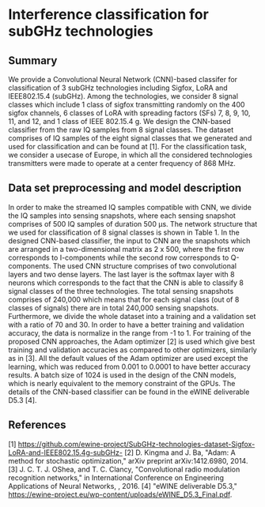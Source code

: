 # Interference classification for subGHz technologies
## Summary
We provide a Convolutional Neural Network (CNN)-based classifer for classification of 3 subGHz technologies including Sigfox, LoRA and IEEE802.15.4 (subGHz). Among the technologies, we consider 8 signal classes which include 1 class of sigfox transmitting randomly on the 400 sigfox channels, 6 classes of LoRA with spreading factors (SFs) 7, 8, 9, 10, 11, and 12, and 1 class of IEEE 802.15.4 g. We design the CNN-based classifier from the raw IQ samples from 8 signal classes. The dataset comprises of IQ samples of the eight signal classes that we generated and used for classification and can be found at [1]. For the classification task, we consider a usecase of Europe, in which all the considered technologies transmitters were made to operate at a center frequency of 868 MHz. 
## Data set preprocessing and model description
In order to make the streamed IQ samples compatible with CNN, we divide the IQ samples into sensing snapshots, where each sensing snapshot comprises of 500 IQ samples of duration 500 µs. The network structure that we used for classification of 8 signal classes is shown in Table 1. In the designed CNN-based classifier, the input to CNN are the snapshots which are arranged in a two-dimensional matrix as 2 x 500, where the first row corresponds to I-components while the second row corresponds to Q-components. The used CNN structure comprises of two convolutional layers and two dense layers. The last layer is the softmax layer with 8 neurons which corresponds to the fact that the CNN is able to classify 8 signal classes of the three technologies. The total sensing snapshots comprises of 240,000 which means that for each signal class (out of 8 classes of signals) there are in total 240,000 sensing snapshots. Furthermore, we divide the whole dataset into a training and a validation set with a ratio of 70 and 30. In order to have a better training and validation accuracy, the data is normalize in the range from -1 to 1. For training of the proposed CNN approaches, the Adam optimizer [2] is used which give best training and validation accuracies as compared to other optimizers, similarly as in [3]. All the default values of the Adam optimizer are used except the learning, which was reduced from 0.001 to 0.0001 to have better accuracy results. A batch size of 1024 is used in the design of the CNN models, which is nearly equivalent to the memory constraint of the GPUs. The details of the CNN-based classifier can be found in the eWINE deliverable D5.3 [4].
## References
[1] https://github.com/ewine-project/SubGHz-technologies-dataset-Sigfox-LoRA-and-IEEE802.15.4g-subGHz-
[2] D. Kingma and J. Ba, "Adam: A method for stochastic optimization," arXiv preprint arXiv:1412.6980, 2014.
[3] J. C. T. J. OShea, and T. C. Clancy, "Convolutional radio modulation recognition networks," in International Conference on Engineering Applications of Neural Networks, , 2016.
[4] "eWINE deliverable D5.3," https://ewine-project.eu/wp-content/uploads/eWINE_D5.3_Final.pdf.

